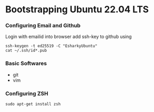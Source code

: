 # Bootstrapping Ubuntu 22.04 LTS

### Configuring Email and Github
Login with emailid into browser
add ssh-key to github using
```
ssh-keygen -t ed25519 -C "EsharkyUbuntu"
cat ~/.ssh/id*.pub
```

### Basic Softwares
- git
- vim

### Configuring ZSH
```
sudo apt-get install zsh
```
